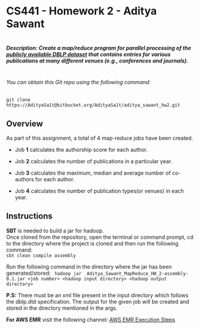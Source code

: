 # CS441 - Homework 2 - Aditya Sawant
#
##### Description: Create a map/reduce program for parallel processing of the [publicly available DBLP dataset](https://dblp.uni-trier.de) that contains entries for various publications at many different venues (e.g., conferences and journals).
#
#
###### You can obtain this Git repo using the following command: 
```git clone https://AdityaSa1t@bitbucket.org/AdityaSa1t/aditya_sawant_hw2.git```


## Overview
As part of this assignment, a total of 4 map-reduce jobs have been created.

- Job **1** calculates the authorship score for each author.

- Job **2** calculates the number of publications in a particular year.

- Job **3** calculates the maximum, median and average number of co-authors for each author.

- Job **4** calculates the number of publication types(or venues) in each year.

## Instructions 
**SBT** is needed to build a jar for hadoop.   
Once cloned from the repository, open the terminal or command prompt, cd to the directory where the project is cloned and then run the following command:  
```sbt clean compile assembly```    

Run the following command in the directory where the jar has been generated/stored:
``` hadoop jar  Aditya_Sawant_MapReduce_HW_2-assembly-0.1.jar <job number> <hadoop input directory> <hadoop output directory>```

**P.S:** There must be an xml file present in the input directory which follows the dblp.dtd specification.
The output for the given job will be created and stored in the directory mentioned in the args.


**For AWS EMR** visit the following channel: 
[AWS EMR Execution Steps](https://youtu.be/iJdvD5S2hwE) 
